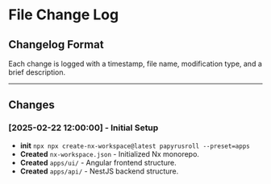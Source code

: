 # File Change Log

## Changelog Format
Each change is logged with a timestamp, file name, modification type, and a brief description.

---

## Changes

### [2025-02-22 12:00:00] - Initial Setup
- **init** `npx npx create-nx-workspace@latest papyrusroll --preset=apps`
- **Created** `nx-workspace.json` - Initialized Nx monorepo.
- **Created** `apps/ui/` - Angular frontend structure.
- **Created** `apps/api/` - NestJS backend structure.
